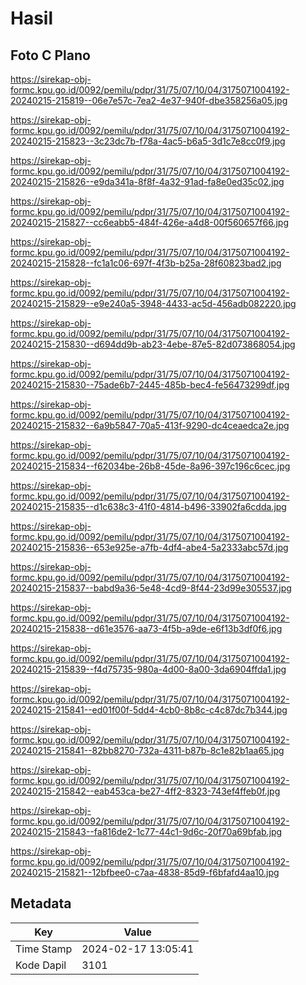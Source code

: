 # Hasil

## Foto C Plano

https://sirekap-obj-formc.kpu.go.id/0092/pemilu/pdpr/31/75/07/10/04/3175071004192-20240215-215819--06e7e57c-7ea2-4e37-940f-dbe358256a05.jpg

https://sirekap-obj-formc.kpu.go.id/0092/pemilu/pdpr/31/75/07/10/04/3175071004192-20240215-215823--3c23dc7b-f78a-4ac5-b6a5-3d1c7e8cc0f9.jpg

https://sirekap-obj-formc.kpu.go.id/0092/pemilu/pdpr/31/75/07/10/04/3175071004192-20240215-215826--e9da341a-8f8f-4a32-91ad-fa8e0ed35c02.jpg

https://sirekap-obj-formc.kpu.go.id/0092/pemilu/pdpr/31/75/07/10/04/3175071004192-20240215-215827--cc6eabb5-484f-426e-a4d8-00f560657f66.jpg

https://sirekap-obj-formc.kpu.go.id/0092/pemilu/pdpr/31/75/07/10/04/3175071004192-20240215-215828--fc1a1c06-697f-4f3b-b25a-28f60823bad2.jpg

https://sirekap-obj-formc.kpu.go.id/0092/pemilu/pdpr/31/75/07/10/04/3175071004192-20240215-215829--e9e240a5-3948-4433-ac5d-456adb082220.jpg

https://sirekap-obj-formc.kpu.go.id/0092/pemilu/pdpr/31/75/07/10/04/3175071004192-20240215-215830--d694dd9b-ab23-4ebe-87e5-82d073868054.jpg

https://sirekap-obj-formc.kpu.go.id/0092/pemilu/pdpr/31/75/07/10/04/3175071004192-20240215-215830--75ade6b7-2445-485b-bec4-fe56473299df.jpg

https://sirekap-obj-formc.kpu.go.id/0092/pemilu/pdpr/31/75/07/10/04/3175071004192-20240215-215832--6a9b5847-70a5-413f-9290-dc4ceaedca2e.jpg

https://sirekap-obj-formc.kpu.go.id/0092/pemilu/pdpr/31/75/07/10/04/3175071004192-20240215-215834--f62034be-26b8-45de-8a96-397c196c6cec.jpg

https://sirekap-obj-formc.kpu.go.id/0092/pemilu/pdpr/31/75/07/10/04/3175071004192-20240215-215835--d1c638c3-41f0-4814-b496-33902fa6cdda.jpg

https://sirekap-obj-formc.kpu.go.id/0092/pemilu/pdpr/31/75/07/10/04/3175071004192-20240215-215836--653e925e-a7fb-4df4-abe4-5a2333abc57d.jpg

https://sirekap-obj-formc.kpu.go.id/0092/pemilu/pdpr/31/75/07/10/04/3175071004192-20240215-215837--babd9a36-5e48-4cd9-8f44-23d99e305537.jpg

https://sirekap-obj-formc.kpu.go.id/0092/pemilu/pdpr/31/75/07/10/04/3175071004192-20240215-215838--d61e3576-aa73-4f5b-a9de-e6f13b3df0f6.jpg

https://sirekap-obj-formc.kpu.go.id/0092/pemilu/pdpr/31/75/07/10/04/3175071004192-20240215-215839--f4d75735-980a-4d00-8a00-3da6904ffda1.jpg

https://sirekap-obj-formc.kpu.go.id/0092/pemilu/pdpr/31/75/07/10/04/3175071004192-20240215-215841--ed01f00f-5dd4-4cb0-8b8c-c4c87dc7b344.jpg

https://sirekap-obj-formc.kpu.go.id/0092/pemilu/pdpr/31/75/07/10/04/3175071004192-20240215-215841--82bb8270-732a-4311-b87b-8c1e82b1aa65.jpg

https://sirekap-obj-formc.kpu.go.id/0092/pemilu/pdpr/31/75/07/10/04/3175071004192-20240215-215842--eab453ca-be27-4ff2-8323-743ef4ffeb0f.jpg

https://sirekap-obj-formc.kpu.go.id/0092/pemilu/pdpr/31/75/07/10/04/3175071004192-20240215-215843--fa816de2-1c77-44c1-9d6c-20f70a69bfab.jpg

https://sirekap-obj-formc.kpu.go.id/0092/pemilu/pdpr/31/75/07/10/04/3175071004192-20240215-215821--12bfbee0-c7aa-4838-85d9-f6bfafd4aa10.jpg


## Metadata

| Key        | Value               |
| ---------- | ------------------- |
| Time Stamp | 2024-02-17 13:05:41 |
| Kode Dapil | 3101                |



